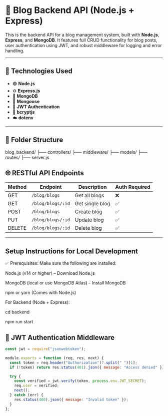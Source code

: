 # 🚀 Blog Backend API (Node.js + Express)

This is the backend API for a blog management system, built with **Node.js**, **Express**, and **MongoDB**. It features full CRUD functionality for blog posts, user authentication using JWT, and robust middleware for logging and error handling.

---

## 🧰 Technologies Used

- 🟢 **Node.js**
- ⚙️ **Express.js**
- 🍃 **MongoDB**
- 🧠 **Mongoose**
- 🔐 **JWT Authentication**
- 🧂 **bcryptjs**
- ☁️ **dotenv**

---

## 📁 Folder Structure

blog_backend/
├── controllers/
├── middleware/
├── models/
├── routes/
├── server.js


## 🌐 RESTful API Endpoints

| Method | Endpoint           | Description              | Auth Required |
|--------|--------------------|--------------------------|---------------|
| GET    | `/blog/blogs`       | Get all blogs            | ❌            |
| GET    | `/blog/blogs/:id`   | Get single blog          | ✅            |
| POST   | `/blog/blogs`       | Create blog              | ✅            |
| PUT    | `/blog/blogs/:id`   | Update blog              | ✅            |
| DELETE | `/blog/blogs/:id`   | Delete blog              | ✅            |

---

## Setup Instructions for Local Development
✅ Prerequisites:
Make sure the following are installed:

Node.js (v14 or higher) – Download Node.js

MongoDB (local or use MongoDB Atlas) – Install MongoDB

npm or yarn (Comes with Node.js)



For Backend (Node + Express):

cd backend

npm run start

## 🔐 JWT Authentication Middleware

```js
const jwt = require("jsonwebtoken");

module.exports = function (req, res, next) {
  const token = req.header("Authorization")?.split(" ")[1];
  if (!token) return res.status(401).json({ message: "Access denied" });

  try {
    const verified = jwt.verify(token, process.env.JWT_SECRET);
    req.user = verified;
    next();
  } catch (err) {
    res.status(400).json({ message: "Invalid token" });
  }
};
```
